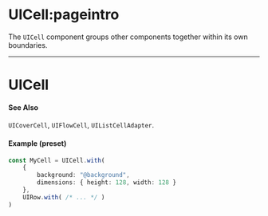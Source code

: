 # UICell:pageintro
The `UICell` component groups other components together within its own boundaries.

---
# UICell
#### See Also
`UICoverCell`, `UIFlowCell`, `UIListCellAdapter`.

#### Example (preset)
```typescript
const MyCell = UICell.with(
    {
        background: "@background",
        dimensions: { height: 128, width: 128 }
    },
    UIRow.with( /* ... */ )
)
```

